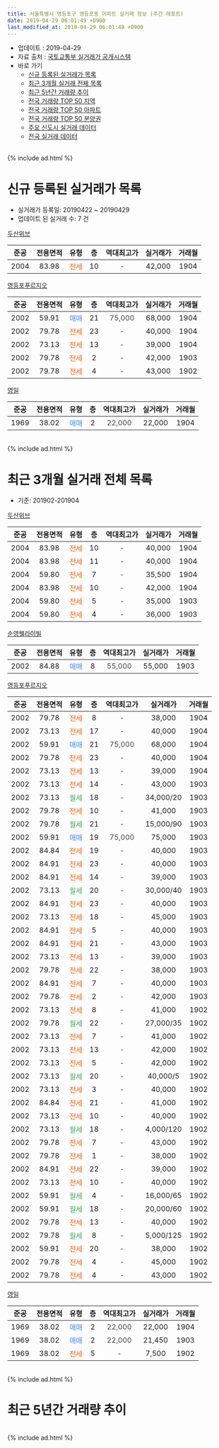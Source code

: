 ```yaml
---
title: 서울특별시 영등포구 영등포동 아파트 실거래 정보 (주간 레포트)
date: 2019-04-29 06:01:49 +0900
last_modified_at: 2019-04-29 06:01:49 +0900
---
```


* 업데이트 : 2019-04-29
* 자료 출처 : [국토교통부 실거래가 공개시스템](http://rt.molit.go.kr)
* 바로 가기
    * [신규 등록된 실거래가 목록](#신규-등록된-실거래가-목록)
    * [최근 3개월 실거래 전체 목록](#최근-3개월-실거래-전체-목록)
    * [최근 5년간 거래량 추이](#최근-5년간-거래량-추이)
    * [전국 거래량 TOP 50 지역](https://inasie.github.io/apt-trade-info/최근-3개월-전국에서-가장-거래가-많이-발생한-지역)
    * [전국 거래량 TOP 50 아파트](https://inasie.github.io/apt-trade-info/최근-3개월-전국에서-가장-거래가-많이-발생한-아파트)
    * [전국 거래량 TOP 50 분양권](https://inasie.github.io/apt-trade-info/최근-3개월-전국에서-가장-거래가-많이-발생한-분양권)
    * [주요 신도시 실거래 데이터](https://inasie.github.io/apt-trade-info/주요-신도시)
    * [전국 실거래 데이터](https://inasie.github.io/apt-trade-info/전국)
<br>
{% include ad.html %}
<br>

# 신규 등록된 실거래가 목록
* 실거래가 등록일: 20190422 ~ 20190429
* 업데이트 된 실거래 수: 7 건


[두산위브](https://search.naver.com/search.naver?query=%EC%84%9C%EC%9A%B8%ED%8A%B9%EB%B3%84%EC%8B%9C+%EC%98%81%EB%93%B1%ED%8F%AC%EA%B5%AC+%EC%98%81%EB%93%B1%ED%8F%AC%EB%8F%99+%EB%91%90%EC%82%B0%EC%9C%84%EB%B8%8C)

|준공|전용면적|유형|층|역대최고가|실거래가|거래월|
|:---:|:---:|:---:|:---:|:---:|:---:|:---:|
|2004|83.98|<span style="color:#ff5a00">전세</span>|10|<span style="color:#444444">-</span>|42,000|1904|

[영등포푸르지오](https://search.naver.com/search.naver?query=%EC%84%9C%EC%9A%B8%ED%8A%B9%EB%B3%84%EC%8B%9C+%EC%98%81%EB%93%B1%ED%8F%AC%EA%B5%AC+%EC%98%81%EB%93%B1%ED%8F%AC%EB%8F%99+%EC%98%81%EB%93%B1%ED%8F%AC%ED%91%B8%EB%A5%B4%EC%A7%80%EC%98%A4)

|준공|전용면적|유형|층|역대최고가|실거래가|거래월|
|:---:|:---:|:---:|:---:|:---:|:---:|:---:|
|2002|59.91|<span style="color:#4285f3">매매</span>|21|<span style="color:#444444">75,000</span>|68,000|1904|
|2002|79.78|<span style="color:#ff5a00">전세</span>|23|<span style="color:#444444">-</span>|40,000|1904|
|2002|73.13|<span style="color:#ff5a00">전세</span>|13|<span style="color:#444444">-</span>|39,000|1904|
|2002|79.78|<span style="color:#ff5a00">전세</span>|2|<span style="color:#444444">-</span>|42,000|1903|
|2002|79.78|<span style="color:#ff5a00">전세</span>|4|<span style="color:#444444">-</span>|43,000|1902|

[영일](https://search.naver.com/search.naver?query=%EC%84%9C%EC%9A%B8%ED%8A%B9%EB%B3%84%EC%8B%9C+%EC%98%81%EB%93%B1%ED%8F%AC%EA%B5%AC+%EC%98%81%EB%93%B1%ED%8F%AC%EB%8F%99+%EC%98%81%EC%9D%BC)

|준공|전용면적|유형|층|역대최고가|실거래가|거래월|
|:---:|:---:|:---:|:---:|:---:|:---:|:---:|
|1969|38.02|<span style="color:#4285f3">매매</span>|2|<span style="color:#444444">22,000</span>|22,000|1904|


<br>
{% include ad.html %}
<br>

# 최근 3개월 실거래 전체 목록
* 기준: 201902-201904


[두산위브](https://search.naver.com/search.naver?query=%EC%84%9C%EC%9A%B8%ED%8A%B9%EB%B3%84%EC%8B%9C+%EC%98%81%EB%93%B1%ED%8F%AC%EA%B5%AC+%EC%98%81%EB%93%B1%ED%8F%AC%EB%8F%99+%EB%91%90%EC%82%B0%EC%9C%84%EB%B8%8C)

|준공|전용면적|유형|층|역대최고가|실거래가|거래월|
|:---:|:---:|:---:|:---:|:---:|:---:|:---:|
|2004|83.98|<span style="color:#ff5a00">전세</span>|10|<span style="color:#444444">-</span>|40,000|1904|
|2004|83.98|<span style="color:#ff5a00">전세</span>|11|<span style="color:#444444">-</span>|40,000|1904|
|2004|59.80|<span style="color:#ff5a00">전세</span>|7|<span style="color:#444444">-</span>|35,500|1904|
|2004|83.98|<span style="color:#ff5a00">전세</span>|10|<span style="color:#444444">-</span>|42,000|1904|
|2004|59.80|<span style="color:#ff5a00">전세</span>|5|<span style="color:#444444">-</span>|35,000|1903|
|2004|59.80|<span style="color:#ff5a00">전세</span>|4|<span style="color:#444444">-</span>|36,000|1903|

[순영웰라이빌](https://search.naver.com/search.naver?query=%EC%84%9C%EC%9A%B8%ED%8A%B9%EB%B3%84%EC%8B%9C+%EC%98%81%EB%93%B1%ED%8F%AC%EA%B5%AC+%EC%98%81%EB%93%B1%ED%8F%AC%EB%8F%99+%EC%88%9C%EC%98%81%EC%9B%B0%EB%9D%BC%EC%9D%B4%EB%B9%8C)

|준공|전용면적|유형|층|역대최고가|실거래가|거래월|
|:---:|:---:|:---:|:---:|:---:|:---:|:---:|
|2002|84.88|<span style="color:#4285f3">매매</span>|8|<span style="color:#444444">55,000</span>|55,000|1903|

[영등포푸르지오](https://search.naver.com/search.naver?query=%EC%84%9C%EC%9A%B8%ED%8A%B9%EB%B3%84%EC%8B%9C+%EC%98%81%EB%93%B1%ED%8F%AC%EA%B5%AC+%EC%98%81%EB%93%B1%ED%8F%AC%EB%8F%99+%EC%98%81%EB%93%B1%ED%8F%AC%ED%91%B8%EB%A5%B4%EC%A7%80%EC%98%A4)

|준공|전용면적|유형|층|역대최고가|실거래가|거래월|
|:---:|:---:|:---:|:---:|:---:|:---:|:---:|
|2002|79.78|<span style="color:#ff5a00">전세</span>|8|<span style="color:#444444">-</span>|38,000|1904|
|2002|73.13|<span style="color:#ff5a00">전세</span>|17|<span style="color:#444444">-</span>|40,000|1904|
|2002|59.91|<span style="color:#4285f3">매매</span>|21|<span style="color:#444444">75,000</span>|68,000|1904|
|2002|79.78|<span style="color:#ff5a00">전세</span>|23|<span style="color:#444444">-</span>|40,000|1904|
|2002|73.13|<span style="color:#ff5a00">전세</span>|13|<span style="color:#444444">-</span>|39,000|1904|
|2002|73.13|<span style="color:#ff5a00">전세</span>|14|<span style="color:#444444">-</span>|43,000|1903|
|2002|73.13|<span style="color:#34a853">월세</span>|18|<span style="color:#444444">-</span>|34,000/20|1903|
|2002|79.78|<span style="color:#ff5a00">전세</span>|10|<span style="color:#444444">-</span>|41,000|1903|
|2002|79.78|<span style="color:#34a853">월세</span>|21|<span style="color:#444444">-</span>|15,000/90|1903|
|2002|59.91|<span style="color:#4285f3">매매</span>|19|<span style="color:#444444">75,000</span>|75,000|1903|
|2002|84.84|<span style="color:#ff5a00">전세</span>|19|<span style="color:#444444">-</span>|40,000|1903|
|2002|84.91|<span style="color:#ff5a00">전세</span>|23|<span style="color:#444444">-</span>|40,000|1903|
|2002|84.91|<span style="color:#ff5a00">전세</span>|14|<span style="color:#444444">-</span>|39,000|1903|
|2002|73.13|<span style="color:#34a853">월세</span>|20|<span style="color:#444444">-</span>|30,000/40|1903|
|2002|84.91|<span style="color:#ff5a00">전세</span>|23|<span style="color:#444444">-</span>|40,000|1903|
|2002|73.13|<span style="color:#ff5a00">전세</span>|18|<span style="color:#444444">-</span>|45,000|1903|
|2002|84.91|<span style="color:#ff5a00">전세</span>|5|<span style="color:#444444">-</span>|40,000|1903|
|2002|84.91|<span style="color:#ff5a00">전세</span>|21|<span style="color:#444444">-</span>|43,000|1903|
|2002|73.13|<span style="color:#ff5a00">전세</span>|13|<span style="color:#444444">-</span>|39,000|1903|
|2002|79.78|<span style="color:#ff5a00">전세</span>|22|<span style="color:#444444">-</span>|38,000|1903|
|2002|84.91|<span style="color:#ff5a00">전세</span>|7|<span style="color:#444444">-</span>|40,000|1903|
|2002|79.78|<span style="color:#ff5a00">전세</span>|2|<span style="color:#444444">-</span>|42,000|1903|
|2002|73.13|<span style="color:#ff5a00">전세</span>|8|<span style="color:#444444">-</span>|41,000|1902|
|2002|79.78|<span style="color:#34a853">월세</span>|22|<span style="color:#444444">-</span>|27,000/35|1902|
|2002|73.13|<span style="color:#ff5a00">전세</span>|7|<span style="color:#444444">-</span>|41,000|1902|
|2002|73.13|<span style="color:#ff5a00">전세</span>|13|<span style="color:#444444">-</span>|42,000|1902|
|2002|73.13|<span style="color:#ff5a00">전세</span>|5|<span style="color:#444444">-</span>|42,000|1902|
|2002|73.13|<span style="color:#34a853">월세</span>|20|<span style="color:#444444">-</span>|40,000/5|1902|
|2002|73.13|<span style="color:#ff5a00">전세</span>|3|<span style="color:#444444">-</span>|40,000|1902|
|2002|84.84|<span style="color:#ff5a00">전세</span>|21|<span style="color:#444444">-</span>|41,000|1902|
|2002|73.13|<span style="color:#ff5a00">전세</span>|10|<span style="color:#444444">-</span>|40,000|1902|
|2002|73.13|<span style="color:#34a853">월세</span>|18|<span style="color:#444444">-</span>|4,000/120|1902|
|2002|79.78|<span style="color:#ff5a00">전세</span>|7|<span style="color:#444444">-</span>|43,000|1902|
|2002|79.78|<span style="color:#ff5a00">전세</span>|1|<span style="color:#444444">-</span>|38,000|1902|
|2002|84.91|<span style="color:#ff5a00">전세</span>|22|<span style="color:#444444">-</span>|39,000|1902|
|2002|73.13|<span style="color:#ff5a00">전세</span>|10|<span style="color:#444444">-</span>|40,000|1902|
|2002|59.91|<span style="color:#34a853">월세</span>|4|<span style="color:#444444">-</span>|16,000/65|1902|
|2002|59.91|<span style="color:#34a853">월세</span>|18|<span style="color:#444444">-</span>|20,000/60|1902|
|2002|79.78|<span style="color:#ff5a00">전세</span>|13|<span style="color:#444444">-</span>|40,000|1902|
|2002|79.78|<span style="color:#34a853">월세</span>|8|<span style="color:#444444">-</span>|5,000/125|1902|
|2002|59.91|<span style="color:#ff5a00">전세</span>|20|<span style="color:#444444">-</span>|38,000|1902|
|2002|79.78|<span style="color:#ff5a00">전세</span>|4|<span style="color:#444444">-</span>|45,000|1902|
|2002|79.78|<span style="color:#ff5a00">전세</span>|4|<span style="color:#444444">-</span>|43,000|1902|


<script async src="//pagead2.googlesyndication.com/pagead/js/adsbygoogle.js"></script>
<!-- 기본 -->
<ins class="adsbygoogle"
     style="display:block"
     data-ad-client="ca-pub-2446590836940007"
     data-ad-slot="1659523306"
     data-ad-format="auto"
     data-full-width-responsive="true"></ins>
<script>
(adsbygoogle = window.adsbygoogle || []).push({});
</script>


[영일](https://search.naver.com/search.naver?query=%EC%84%9C%EC%9A%B8%ED%8A%B9%EB%B3%84%EC%8B%9C+%EC%98%81%EB%93%B1%ED%8F%AC%EA%B5%AC+%EC%98%81%EB%93%B1%ED%8F%AC%EB%8F%99+%EC%98%81%EC%9D%BC)

|준공|전용면적|유형|층|역대최고가|실거래가|거래월|
|:---:|:---:|:---:|:---:|:---:|:---:|:---:|
|1969|38.02|<span style="color:#4285f3">매매</span>|2|<span style="color:#444444">22,000</span>|22,000|1904|
|1969|38.02|<span style="color:#4285f3">매매</span>|2|<span style="color:#444444">22,000</span>|21,450|1903|
|1969|38.02|<span style="color:#ff5a00">전세</span>|5|<span style="color:#444444">-</span>|7,500|1902|


<br>
{% include ad.html %}
<br>

# 최근 5년간 거래량 추이


<div style="width:100%;">
    <canvas id="deal_progress" height="200"></canvas>
</div>

<script>
new Chart(document.getElementById("deal_progress"), {
    type: 'line',
    data: {
        labels: ['201404','201405','201406','201407','201408','201409','201410','201411','201412','201501','201502','201503','201504','201505','201506','201507','201508','201509','201510','201511','201512','201601','201602','201603','201604','201605','201606','201607','201608','201609','201610','201611','201612','201701','201702','201703','201704','201705','201706','201707','201708','201709','201710','201711','201712','201801','201802','201803','201804','201805','201806','201807','201808','201809','201810','201811','201812','201901','201902','201903','201904'],
        datasets: [{
            label: '매매',
            pointRadius: 1,
            data: [18, 13, 17, 16, 15, 30, 22, 12, 17, 31, 23, 41, 22, 25, 19, 24, 14, 19, 20, 16, 15, 12, 11, 24, 31, 26, 35, 25, 22, 17, 49, 8, 10, 6, 15, 19, 22, 43, 29, 21, 7, 17, 12, 23, 26, 31, 19, 10, 6, 4, 7, 14, 25, 8, 1, 3, 1, 0, 0, 3, 2],
            borderColor: "rgba(255, 201, 14, 1)",
            backgroundColor: "rgba(255, 201, 14, 0.5)",
            fill: false,
            lineTension: 0
        },{
            label: '전월세',
            pointRadius: 1,
            data: [28, 33, 26, 11, 27, 21, 31, 16, 19, 35, 31, 41, 19, 19, 17, 20, 15, 12, 22, 19, 20, 30, 29, 29, 20, 24, 22, 21, 14, 23, 19, 13, 23, 27, 34, 21, 24, 22, 18, 9, 26, 31, 23, 19, 19, 23, 29, 26, 15, 19, 19, 20, 21, 23, 23, 11, 24, 27, 22, 18, 8],
            borderColor: "rgba(0, 141, 185, 1)",
            backgroundColor: "rgba(0, 141, 185, 0.5)",
            fill: false,
            lineTension: 0
        }
        ]
    },
    options: {
        responsive: true,
        title: {
            display: false
        },
        tooltips: {
            mode: 'index',
            intersect: false
        },
        hover: {
            mode: 'nearest',
            intersect: true
        },
        scales: {
            xAxes: [{
                display: true,
                scaleLabel: {
                    display: true,
                    labelString: '년/월'
                }
            }],
            yAxes: [{
                display: true,
                ticks: {
                    suggestedMin: 0,
                },
                scaleLabel: {
                    display: true,
                    labelString: '실거래 수'
                }
            }]
        }
    }
});

</script>


<br>
{% include ad.html %}
<br>

